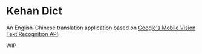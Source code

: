 # Kehan Dict

An English-Chinese translation application based on [Google's Mobile Vision Text Recognition API](https://developers.google.com/vision/text-overview).

WIP
